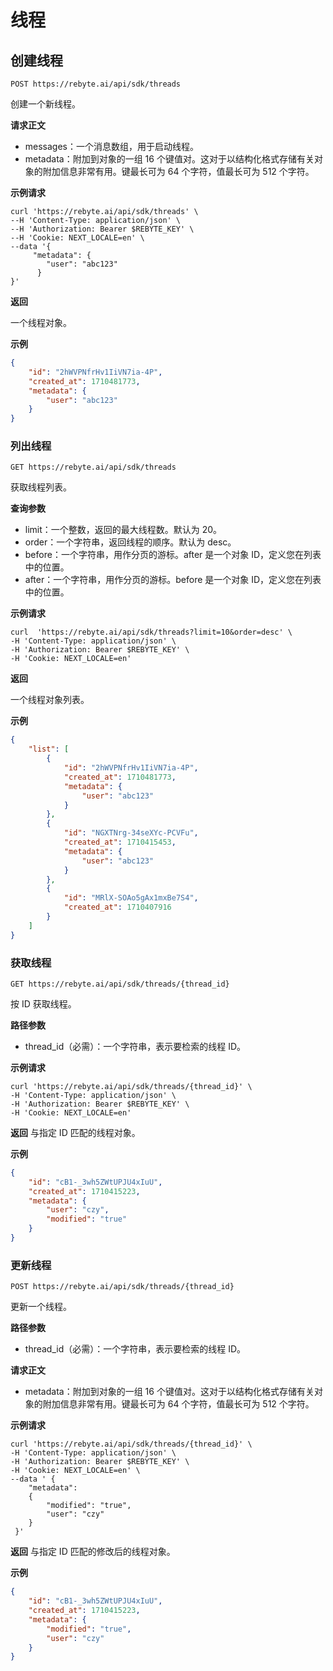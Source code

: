 # 线程

## 创建线程

`POST https://rebyte.ai/api/sdk/threads`

创建一个新线程。

**请求正文**
* messages：一个消息数组，用于启动线程。
* metadata：附加到对象的一组 16 个键值对。这对于以结构化格式存储有关对象的附加信息非常有用。键最长可为 64 个字符，值最长可为 512 个字符。

**示例请求**

```shell
curl 'https://rebyte.ai/api/sdk/threads' \
--H 'Content-Type: application/json' \
--H 'Authorization: Bearer $REBYTE_KEY' \
--H 'Cookie: NEXT_LOCALE=en' \
--data '{
     "metadata": {
        "user": "abc123"
      }
}'
```

**返回**

一个线程对象。

**示例**
```json
{
    "id": "2hWVPNfrHv1IiVN7ia-4P",
    "created_at": 1710481773,
    "metadata": {
        "user": "abc123"
    }
}
```

### 列出线程

`GET https://rebyte.ai/api/sdk/threads`

获取线程列表。

**查询参数**
* limit：一个整数，返回的最大线程数。默认为 20。
* order：一个字符串，返回线程的顺序。默认为 desc。
* before：一个字符串，用作分页的游标。after 是一个对象 ID，定义您在列表中的位置。
* after：一个字符串，用作分页的游标。before 是一个对象 ID，定义您在列表中的位置。

**示例请求**
```shell
curl  'https://rebyte.ai/api/sdk/threads?limit=10&order=desc' \
-H 'Content-Type: application/json' \
-H 'Authorization: Bearer $REBYTE_KEY' \
-H 'Cookie: NEXT_LOCALE=en'
```

**返回**

一个线程对象列表。

**示例**
```json
{
    "list": [
        {
            "id": "2hWVPNfrHv1IiVN7ia-4P",
            "created_at": 1710481773,
            "metadata": {
                "user": "abc123"
            }
        },
        {
            "id": "NGXTNrg-34seXYc-PCVFu",
            "created_at": 1710415453,
            "metadata": {
                "user": "abc123"
            }
        },
        {
            "id": "MRlX-SOAo5gAx1mxBe7S4",
            "created_at": 1710407916
        }
    ]
}
```

### 获取线程

`GET https://rebyte.ai/api/sdk/threads/{thread_id}`

按 ID 获取线程。

**路径参数**
* thread_id（必需）：一个字符串，表示要检索的线程 ID。

**示例请求**
```shell
curl 'https://rebyte.ai/api/sdk/threads/{thread_id}' \
-H 'Content-Type: application/json' \
-H 'Authorization: Bearer $REBYTE_KEY' \
-H 'Cookie: NEXT_LOCALE=en'
```

**返回**
与指定 ID 匹配的线程对象。

**示例**
```json
{
    "id": "cB1-_3wh5ZWtUPJU4xIuU",
    "created_at": 1710415223,
    "metadata": {
        "user": "czy",
        "modified": "true"
    }
}
```

### 更新线程

`POST https://rebyte.ai/api/sdk/threads/{thread_id}`

更新一个线程。

**路径参数**
* thread_id（必需）：一个字符串，表示要检索的线程 ID。

**请求正文**
* metadata：附加到对象的一组 16 个键值对。这对于以结构化格式存储有关对象的附加信息非常有用。键最长可为 64 个字符，值最长可为 512 个字符。

**示例请求**
```shell
curl 'https://rebyte.ai/api/sdk/threads/{thread_id}' \
-H 'Content-Type: application/json' \
-H 'Authorization: Bearer $REBYTE_KEY' \
-H 'Cookie: NEXT_LOCALE=en' \
--data ' {
    "metadata": 
    {
        "modified": "true",
        "user": "czy"
    }
 }'
```

**返回**
与指定 ID 匹配的修改后的线程对象。

**示例**
```json
{
    "id": "cB1-_3wh5ZWtUPJU4xIuU",
    "created_at": 1710415223,
    "metadata": {
        "modified": "true",
        "user": "czy"
    }
}
```
